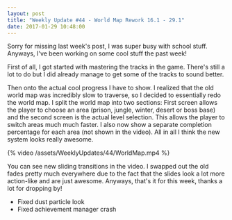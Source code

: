 ```yaml
---
layout: post
title: "Weekly Update #44 - World Map Rework 16.1 - 29.1"
date: 2017-01-29 10:48:00
---
```


Sorry for missing last week's post, I was super busy with school stuff. Anyways, I've been working on some cool stuff the past week!

First of all, I got started with mastering the tracks in the game. There's still a lot to do but I did already manage to get some of the tracks to sound better.

Then onto the actual cool progress I have to show. I realized that the old world map was incredibly slow to traverse, so I decided to essentially redo the world map. I split the world map into two sections: First screen allows the player to choose an area (prison, jungle, winter, desert or boss base) and the second screen is the actual level selection. This allows the player to switch areas much much faster. I also now show a separate completion percentage for each area (not shown in the video). All in all I think the new system looks really awesome.

{% video /assets/WeeklyUpdates/44/WorldMap.mp4 %}

You can see new sliding transitions in the video. I swapped out the old fades pretty much everywhere due to the fact that the slides look a lot more action-like and are just awesome. Anyways, that's it for this week, thanks a lot for dropping by!

* Fixed dust particle look
* Fixed achievement manager crash